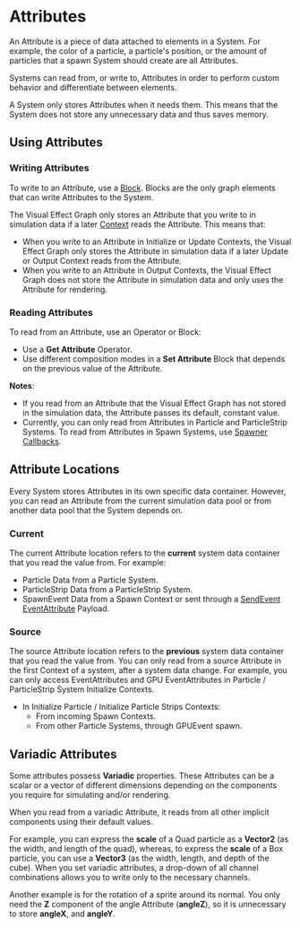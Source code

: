 # Attributes

An Attribute is a piece of data attached to elements in a System. For example, the color of a particle, a particle's position, or the amount of particles that a spawn System should create are all Attributes.

Systems can read from, or write to, Attributes in order to perform custom behavior and differentiate between elements.

A System only stores Attributes when it needs them. This means that the System does not store any unnecessary data and thus saves memory. 

## Using Attributes

### Writing Attributes

To write to an Attribute, use a [Block](Blocks.md). Blocks are the only graph elements that can write Attributes to the System.

The Visual Effect Graph only stores an Attribute that you write to in simulation data if a later [Context](Contexts.md) reads the Attribute. This means that:

* When you write to an Attribute in Initialize or Update Contexts, the Visual Effect Graph only stores the Attribute in simulation data if a later Update or Output Context reads from the Attribute.
* When you write to an Attribute in Output Contexts, the Visual Effect Graph does not store the Attribute in simulation data and only uses the Attribute for rendering.

### Reading Attributes

To read from an Attribute, use an Operator or Block:

* Use a **Get Attribute** Operator.
* Use different composition modes in a **Set Attribute** Block that depends on the previous value of the Attribute.

 **Notes**:

* If you read from an Attribute that the Visual Effect Graph has not stored in the simulation data, the Attribute passes its default, constant value.
* Currently, you can only read from Attributes in Particle and ParticleStrip Systems. To read from Attributes in Spawn Systems, use [Spawner Callbacks](SpawnerCallbacks.md).

## Attribute Locations

Every System stores Attributes in its own specific data container. However, you can read an Attribute from the current simulation data pool or from another data pool that the System depends on.

### Current

The current Attribute location refers to the **current** system data container that you read the value from. For example:

* Particle Data from a Particle System.
* ParticleStrip Data from a ParticleStrip System.
* SpawnEvent Data from a Spawn Context or sent through a [SendEvent](https://docs.unity3d.com/Documentation/ScriptReference/VFX.VisualEffect.SendEvent.html) [EventAttribute](https://docs.unity3d.com/Documentation/ScriptReference/VFX.VFXEventAttribute.html) Payload.

### Source

The source Attribute location refers to the **previous** system data container that you read the value from. You can only read from a source Attribute in the first Context of a system, after a system data change. For example, you can only access EventAttributes and GPU EventAttributes in Particle / ParticleStrip System Initialize Contexts.

* In Initialize Particle / Initialize Particle Strips Contexts:
  * From incoming Spawn Contexts.
  * From other Particle Systems, through GPUEvent spawn.

## Variadic Attributes

Some attributes possess **Variadic** properties. These Attributes can be a scalar or a vector of different dimensions depending on the components you require for simulating and/or rendering.

When you read from a variadic Attribute, it reads from all other implicit components using their default values.

For example, you can express the **scale** of a Quad particle as a **Vector2** (as the width, and length of the quad), whereas, to express the **scale** of a Box particle, you can use a **Vector3** (as the width, length, and depth of the cube). When you set variadic attributes, a drop-down of all channel combinations allows you to write only to the necessary channels.

Another example is for the rotation of a sprite around its normal. You only need the **Z** component of the angle Attribute (**angleZ**), so it is unnecessary to store **angleX**, and **angleY**.


